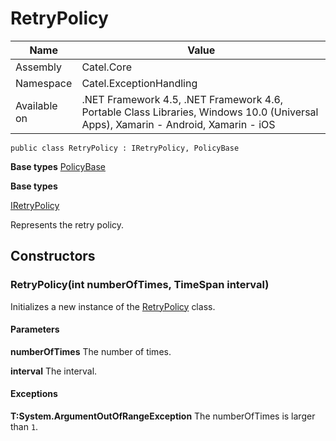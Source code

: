 

# RetryPolicy

Name|Value
---|---
Assembly|Catel.Core
Namespace|Catel.ExceptionHandling
Available on|.NET Framework 4.5, .NET Framework 4.6, Portable Class Libraries, Windows 10.0 (Universal Apps), Xamarin - Android, Xamarin - iOS

```
public class RetryPolicy : IRetryPolicy, PolicyBase
```

**Base types**
[PolicyBase](/Catel.Core\Catel\ExceptionHandling\PolicyBase.md)

**Base types**

[IRetryPolicy](/Catel.Core\Catel\ExceptionHandling\IRetryPolicy.md)


Represents the retry policy.



## Constructors

### RetryPolicy(int numberOfTimes, TimeSpan interval)

Initializes a new instance of the [RetryPolicy](#) class.

#### Parameters

**numberOfTimes**
The number of times.

**interval**
The interval.

#### Exceptions

**T:System.ArgumentOutOfRangeException**
The numberOfTimes is larger than ```1```.



